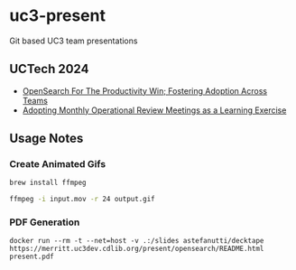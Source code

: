 # uc3-present
Git based UC3 team presentations

## UCTech 2024
- [OpenSearch For The Productivity Win; Fostering Adoption Across Teams](https://merritt.uc3dev.cdlib.org/present/opensearch/README.html)
- [Adopting Monthly Operational Review Meetings as a Learning Exercise](https://merritt.uc3dev.cdlib.org/present/monthly_ops/demo.html)

## Usage Notes

### Create Animated Gifs
```bash
brew install ffmpeg

ffmpeg -i input.mov -r 24 output.gif
```

### PDF Generation

```
docker run --rm -t --net=host -v .:/slides astefanutti/decktape https://merritt.uc3dev.cdlib.org/present/opensearch/README.html present.pdf
```